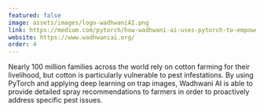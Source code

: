 ```yaml
---
featured: false
image: assets/images/logo-wadhwaniAI.png
link: https://medium.com/pytorch/how-wadhwani-ai-uses-pytorch-to-empower-cotton-farmers-14397f4c9f2b?source=---------3-----------------------
website: https://www.wadhwaniai.org/
order: 4
---
```


Nearly 100 million families across the world rely on cotton farming for their livelihood, but cotton is particularly vulnerable to pest infestations. By using PyTorch and applying deep learning on trap images, Wadhwani AI is able to provide detailed spray recommendations to farmers in order to proactively address specific pest issues.
